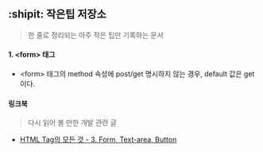 ## :shipit: 작은팁 저장소
  > 한 줄로 정리되는 아주 작은 팁만 기록하는 문서

 #### 1. \<form\> 태그
 - \<form\> 태그의 method 속성에 post/get 명시하지 않는 경우, default 값은 get 이다.

 #### 링크북
  > 다시 읽어 볼 만한 개발 관련 글

 - [HTML Tag의 모든 것 - 3. Form, Text-area, Button](https://devdoggo.netlify.com/post/web/html_css/html_3/)
